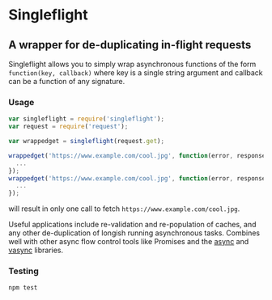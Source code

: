 # Singleflight

## A wrapper for de-duplicating in-flight requests

Singleflight allows you to simply wrap asynchronous functions of the form
`function(key, callback)` where key is a single string argument and callback
can be a function of any signature.

### Usage

```javascript
var singleflight = require('singleflight');
var request = require('request');

var wrappedget = singleflight(request.get);

wrappedget('https://www.example.com/cool.jpg', function(error, response) {
  ...
});
wrappedget('https://www.example.com/cool.jpg', function(error, response) {
  ...
});
```

will result in only one call to fetch `https://www.example.com/cool.jpg`.

Useful applications include re-validation and re-population of caches, and any
other de-duplication of longish running asynchronous tasks. Combines well with
other async flow control tools like Promises and the
[async](https://github.com/caolan/async) and
[vasync](https://github.com/davepacheco/node-vasync) libraries.

### Testing
`npm test`

